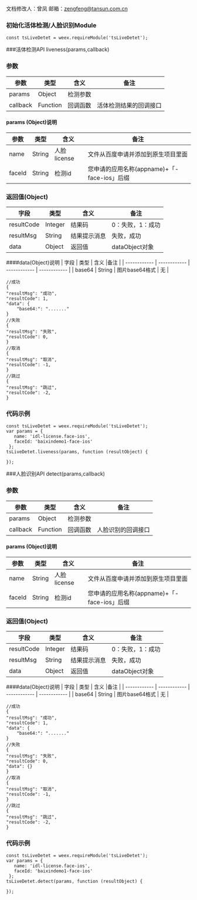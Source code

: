 文档修改人：曾凤
邮箱：zengfeng@tansun.com.cn

### 初始化活体检测/人脸识别Module
    const tsLiveDetet = weex.requireModule('tsLiveDetet');
###活体检测API
liveness(params,callback)
### 参数
|  参数 | 类型  | 含义  |备注 |
| ------------ | ------------ | ------------ | ------------ |
|params  |  Object | 检测参数  ||
|callback  |  Function | 回调函数  | 活体检测结果的回调接口 |
#### params (Object)说明
|  参数 | 类型  | 含义  |备注 |
| ------------ | ------------ | ------------ | ------------ |
|name  |  String | 人脸license  |文件从百度申请并添加到原生项目里面|
|faceId  |  String | 检测id  | 您申请的应用名称(appname)+「-face-ios」后缀 |
### 返回值(Object)
|  字段 | 类型  | 含义  |备注 |
| ------------ | ------------ | ------------ | ------------ |
|resultCode  | Integer  | 结果码  |   0：失败，1：成功|
| resultMsg  |  String | 结果提示消息  |  失败，成功 |
| data  | Object  | 返回值  | dataObject对象  |

####data(Object)说明
|  字段 | 类型  | 含义  |备注 |
| ------------ | ------------ | ------------ | ------------ |
| base64  | String  | 图片base64格式  |  无  |

    //成功
    {
	"resultMsg": "成功",
	"resultCode": 1,
	"data": {
		"base64:": "......."
	}
	//失败
    {
	"resultMsg": "失败",
	"resultCode": 0,
    }
    //取消
    {
	"resultMsg": "取消",
	"resultCode": -1,
    }
    //跳过
    {
	"resultMsg": "跳过",
	"resultCode": -2,
    }
### 代码示例
    const tsLiveDetet = weex.requireModule('tsLiveDetet');
    var params = {
       name: 'idl-license.face-ios',
       faceId: 'baixindemo1-face-ios'
     };
    tsLiveDetet.liveness(params, function (resultObject) {

    });
###人脸识别API
detect(params,callback)
### 参数
|  参数 | 类型  | 含义  |备注 |
| ------------ | ------------ | ------------ | ------------ |
|params  |  Object | 检测参数  ||
|callback  |  Function | 回调函数  | 人脸识别的回调接口 |
#### params (Object)说明
|  参数 | 类型  | 含义  |备注 |
| ------------ | ------------ | ------------ | ------------ |
|name  |  String | 人脸license  |文件从百度申请并添加到原生项目里面|
|faceId  |  String | 检测id  | 您申请的应用名称(appname)+「-face-ios」后缀 |
### 返回值(Object)
|  字段 | 类型  | 含义  |备注 |
| ------------ | ------------ | ------------ | ------------ |
|resultCode  | Integer  | 结果码  |   0：失败，1：成功|
| resultMsg  |  String | 结果提示消息  |  失败，成功 |
| data  | Object  | 返回值  | dataObject对象  |

####data(Object)说明
|  字段 | 类型  | 含义  |备注 |
| ------------ | ------------ | ------------ | ------------ |
| base64  | String  | 图片base64格式  |  无  |

    //成功
    {
	"resultMsg": "成功",
	"resultCode": 1,
	"data": {
		"base64:": "......."
	}
	//失败
    {
	"resultMsg": "失败",
	"resultCode": 0,
	"data": {}
    }
	//取消
    {
	"resultMsg": "取消",
	"resultCode": -1,
    }
	//跳过
    {
	"resultMsg": "跳过",
	"resultCode": -2,
    }

### 代码示例
    const tsLiveDetet = weex.requireModule('tsLiveDetet');
    var params = {
       name: 'idl-license.face-ios',
       faceId: 'baixindemo1-face-ios'
     };
    tsLiveDetet.detect(params, function (resultObject) {

    });
